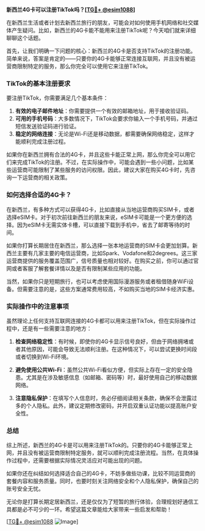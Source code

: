 **新西兰4G卡可以注册TikTok吗？[[TG💪+ @esim1088](https://t.me/s/esim1088)]**

在新西兰生活或者计划去新西兰旅行的朋友，可能会对如何使用手机网络和社交媒体产生疑问。比如，新西兰的4G卡能不能用来注册TikTok呢？今天咱们就来详细聊聊这个话题。

首先，让我们明确一下问题的核心：新西兰的4G卡是否支持TikTok的注册功能。简单来说，答案是肯定的——只要你的4G卡能够正常连接互联网，并且没有被运营商限制特定的服务，那么你完全可以使用它来注册TikTok。

### TikTok的基本注册要求

要注册TikTok，你需要满足几个基本条件：

1. **有效的电子邮件地址**：你需要提供一个有效的邮箱地址，用于接收验证码。
2. **可用的手机号码**：大多数情况下，TikTok会要求你输入一个手机号码，并通过短信发送验证码进行验证。
3. **稳定的网络连接**：无论是Wi-Fi还是移动数据，都需要确保网络稳定，这样才能顺利完成注册过程。

如果你在新西兰拥有合法的4G卡，并且这些卡能正常上网，那么你完全可以用它们来完成TikTok的注册。不过，在实际操作中，可能会遇到一些小问题，比如某些运营商可能限制了某些服务的访问权限。因此，建议大家在购买4G卡时，先咨询一下运营商的相关政策。

### 如何选择合适的4G卡？

在新西兰，有多种方式可以获得4G卡，比如直接从当地运营商购买SIM卡，或者选择eSIM卡。对于初次前往新西兰的朋友来说，eSIM卡可能是一个更方便的选择。因为eSIM卡无需实体卡槽，可以直接下载到手机中，省去了邮寄等待的时间。

如果你打算长期居住在新西兰，那么选择一张本地运营商的SIM卡会更加划算。新西兰主要有几家主要的电信运营商，比如Spark、Vodafone和2degrees。这三家运营商提供的服务覆盖范围广，信号质量也相对较好。在购买之前，你可以通过官网或者客服了解套餐详情以及是否有限制某些应用的功能。

当然，如果你只是短期旅行，也可以考虑使用国际漫游服务或者租借随身WiFi设备。但需要注意的是，这些方案通常费用较高，不如购买当地的SIM卡经济实惠。

### 实际操作中的注意事项

虽然理论上任何支持互联网连接的4G卡都可以用来注册TikTok，但在实际操作过程中，还是有一些需要注意的地方：

1. **检查网络稳定性**：有时候，即使你的4G卡显示信号良好，但由于网络拥堵或者其他原因，可能会导致无法顺利注册。在这种情况下，可以尝试更换时间段或者切换到Wi-Fi环境。
   
2. **避免使用公共Wi-Fi**：虽然公共Wi-Fi看似方便，但实际上存在一定的安全隐患。尤其是在涉及敏感信息（如邮箱、密码等）时，最好使用自己的移动数据网络。

3. **注意隐私保护**：在填写个人信息时，务必仔细阅读相关条款，确保不会泄露过多的个人隐私。此外，建议定期修改密码，并开启双重认证功能以提高账户安全性。

### 总结

综上所述，新西兰的4G卡是可以用来注册TikTok的。只要你的4G卡能够正常上网，并且没有被运营商限制特定服务，就可以顺利完成注册流程。当然，在具体操作过程中，还需要根据实际情况灵活应对可能出现的问题。

如果你还在纠结如何选择适合自己的4G卡，不妨多做些功课，比较不同运营商的套餐内容和服务质量。同时，也要时刻关注网络安全和个人隐私保护，确保自己的账号安全无忧。

无论你是打算长期定居新西兰，还是仅仅为了短暂的旅行体验，合理规划好通信工具都是必不可少的一环。希望这篇文章能给大家带来一些启发和帮助！

[[TG💪+ @esim1088](https://t.me/s/esim1088) ![Image](https://i.postimg.cc/4NQfJmqS/Snipaste-2025-05-13-00-14-12.png)]